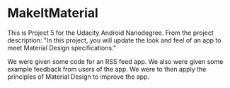 # MakeItMaterial

This is Project 5 for the Udacity Android Nanodegree. From the project description: "In this project, you will update the look and feel of an app to meet Material Design specifications."

We were given some code for an RSS feed app.  We also were given some example feedback from users of the app.  We were to then apply the principles of Material Design to improve the app.  
